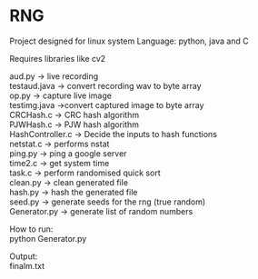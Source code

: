 # RNG

Project designed for linux system
Language: python, java and C

Requires libraries like cv2

aud.py -> live recording <br />
testaud.java -> convert recording wav to byte array <br />
op.py -> capture live image <br />
testimg.java ->convert captured image to byte array <br />
CRCHash.c -> CRC hash algorithm <br />
PJWHash.c -> PJW hash algorithm <br />
HashController.c -> Decide the inputs to hash functions <br />
netstat.c -> performs nstat <br />
ping.py -> ping a google server <br />
time2.c -> get system time <br />
task.c -> perform randomised quick sort <br />
clean.py -> clean generated file <br />
hash.py -> hash the generated file <br />
seed.py -> generate seeds for the rng (true random) <br />
Generator.py -> generate list of random numbers <br />

How to run:<br />
python Generator.py<br />

Output:<br />
finalm.txt<br />
